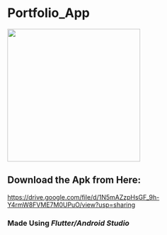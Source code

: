 # Portfolio_App

<img src="https://user-images.githubusercontent.com/67924279/132006790-038d8795-fde8-4ddc-9e40-aadd97c93a09.jpeg" width="300">

## Download the Apk from Here:
https://drive.google.com/file/d/1N5mAZzpHsGF_9h-Y4rmW8FVME7M0UPuO/view?usp=sharing
### Made Using *Flutter/Android Studio*
